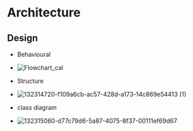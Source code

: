 # Architecture


## Design
* Behavioural
* ![Flowchart_cal](https://user-images.githubusercontent.com/98872208/153463494-c9d79092-3cc5-485e-8027-c86b93ae792f.png)


* Structure
* ![132314720-f109a6cb-ac57-428d-a173-14c869e54413 (1)](https://user-images.githubusercontent.com/98872208/153463876-d608a5e8-0062-40b9-a53b-ecb189222aac.png)
* class diagram
* ![132315060-d77c79d6-5a87-4075-8f37-00111ef69d67](https://user-images.githubusercontent.com/98872208/153464198-10b1c565-49b4-41f6-8870-76fb9e1771d5.png)


 
